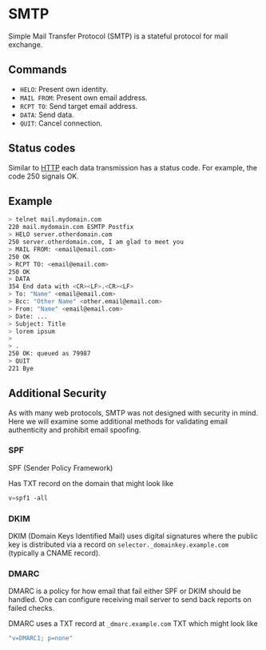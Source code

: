 # SMTP

Simple Mail Transfer Protocol (SMTP) is a stateful protocol for mail exchange.

## Commands

- `HELO`: Present own identity.
- `MAIL FROM`: Present own email address.
- `RCPT TO`: Send target email address.
- `DATA`: Send data.
- `QUIT`: Cancel connection.

## Status codes

Similar to [HTTP](http) each data transmission has a status code. For example,
the code 250 signals OK.

## Example

```sh
> telnet mail.mydomain.com
220 mail.mydomain.com ESMTP Postfix
> HELO server.otherdomain.com
250 server.otherdomain.com, I am glad to meet you
> MAIL FROM: <email@email.com>
250 OK
> RCPT TO: <email@email.com>
250 OK
> DATA
354 End data with <CR><LF>.<CR><LF>
> To: "Name" <email@email.com>
> Bcc: "Other Name" <other.email@email.com>
> From: "Name" <email@email.com>
> Date: ...
> Subject: Title
> lorem ipsum
>
> .
250 OK: queued as 79987
> QUIT
221 Bye
```

## Additional Security

As with many web protocols, SMTP was not designed with security in mind. Here we
will examine some additional methods for validating email authenticity and
prohibit email spoofing.

### SPF

SPF (Sender Policy Framework)

Has TXT record on the domain that might look like

```sh
v=spf1 -all
```

### DKIM

DKIM (Domain Keys Identified Mail) uses digital signatures where the public key
is distributed via a record on `selector._domainkey.example.com` (typically a
CNAME record).

### DMARC

DMARC is a policy for how email that fail either SPF or DKIM should be handled.
One can configure receiving mail server to send back reports on failed checks.

DMARC uses a TXT record at `_dmarc.example.com` TXT which might look like

```sh
"v=DMARC1; p=none"
```
